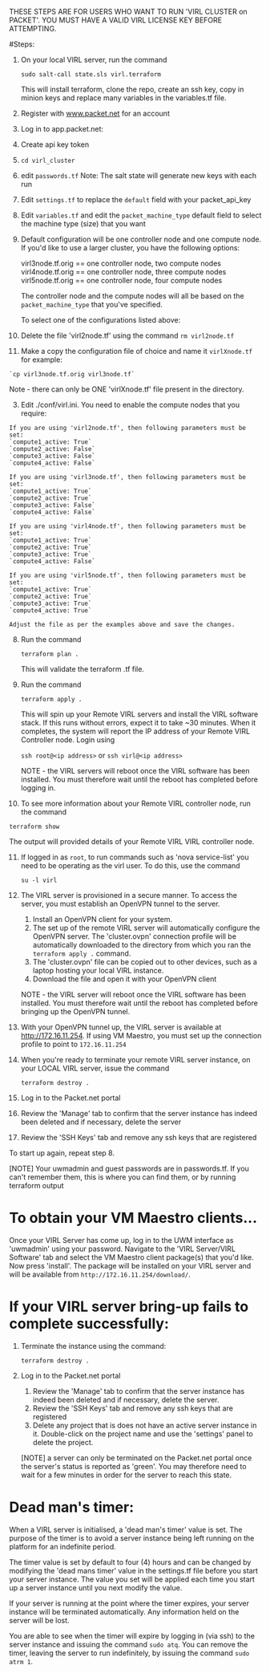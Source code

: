 THESE STEPS ARE FOR USERS WHO WANT TO RUN 'VIRL CLUSTER on PACKET'.  YOU MUST HAVE A VALID VIRL LICENSE KEY BEFORE ATTEMPTING.

#Steps:

1. On your local VIRL server, run the command

   `sudo salt-call state.sls virl.terraform`
   
   This will install terraform, clone the repo, create an ssh key, copy in minion keys and replace many variables in the variables.tf file.
   
2. Register with www.packet.net for an account

3. Log in to app.packet.net:
  3. Create api key token

4. `cd virl_cluster`

5. edit `passwords.tf` Note: The salt state will generate new keys with each run

6. Edit `settings.tf` to replace the `default` field with your packet_api_key 

7. Edit `variables.tf` and edit the `packet_machine_type` default field to select the machine type (size) that you want

8. Default configuration will be one controller node and one compute node.  If you'd like to use a larger cluster, you have the following options:

   virl3node.tf.orig == one controller node, two compute nodes
   virl4node.tf.orig == one controller node, three compute nodes
   virl5node.tf.orig == one controller node, four compute nodes
   
   The controller node and the compute nodes will all be based on the `packet_machine_type` that you've specified.
   
   To select one of the configurations listed above:
   
  1. Delete the file 'virl2node.tf' using the command `rm virl2node.tf`
  2. Make a copy the configuration file of choice and name it `virlXnode.tf` for example:
    
    `cp virl3node.tf.orig virl3node.tf`

   Note - there can only be ONE 'virlXnode.tf' file present in the directory.
  
  3. Edit ./conf/virl.ini. You need to enable the compute nodes that you require:
     
    If you are using 'virl2node.tf', then following parameters must be set:
    `compute1_active: True`
    `compute2_active: False`
    `compute3_active: False`
    `compute4_active: False`

    If you are using 'virl3node.tf', then following parameters must be set:
    `compute1_active: True`
    `compute2_active: True`
    `compute3_active: False`
    `compute4_active: False` 
    
    If you are using 'virl4node.tf', then following parameters must be set:
    `compute1_active: True`
    `compute2_active: True`
    `compute3_active: True`
    `compute4_active: False`

    If you are using 'virl5node.tf', then following parameters must be set:
    `compute1_active: True`
    `compute2_active: True`
    `compute3_active: True`
    `compute4_active: True`

    Adjust the file as per the examples above and save the changes.
    
8. Run the command 

   `terraform plan .`
   
   This will validate the terraform .tf file.
   
9. Run the command 

   `terraform apply .`     
   
   This will spin up your Remote VIRL servers and install the VIRL software stack. If this runs without errors, expect it to take ~30 minutes. When it completes, the system will report the IP address of your Remote VIRL Controller node. Login using
   
    `ssh root@<ip address>` or `ssh virl@<ip address>`
    
    NOTE - the VIRL servers will reboot once the VIRL software has been installed. You must therefore wait until the reboot has completed before logging in.

10. To see more information about your Remote VIRL controller node, run the command 

   `terraform show` 
   
   The output will provided details of your Remote VIRL VIRL controller node.


11. If logged in as `root`, to run commands such as 'nova service-list' you need to be operating as the virl user. To do this, use the command
 
    `su -l virl`

12. The VIRL server is provisioned in a secure manner. To access the server, you must establish an OpenVPN tunnel to the server.
    1. Install an OpenVPN client for your system.
    2. The set up of the remote VIRL server will automatically configure the OpenVPN server. The 'cluster.ovpn' connection profile will be automatically downloaded to the directory from which you ran the `terraform apply .` command. 
    3. The 'cluster.ovpn' file can be copied out to other devices, such as a laptop hosting your local VIRL instance.
    4. Download the file and open it with your OpenVPN client
   
    NOTE - the VIRL server will reboot once the VIRL software has been installed. You must therefore wait until the reboot has completed before bringing up the OpenVPN tunnel.
    
13. With your OpenVPN tunnel up, the VIRL server is available at http://172.16.11.254.
    If using VM Maestro, you must set up the connection profile to point to `172.16.11.254`

14. When you're ready to terminate your remote VIRL server instance, on your LOCAL VIRL server, issue the command 
 
    `terraform destroy .`

15. Log in to the Packet.net portal
   1. Review the 'Manage' tab to confirm that the server instance has indeed been deleted and if necessary, delete the server
   2. Review the 'SSH Keys' tab and remove any ssh keys that are registered
   
To start up again, repeat step 8.

[NOTE] Your uwmadmin and guest passwords are in passwords.tf. If you can't remember them, this is where you can find them, or by running terraform output

# To obtain your VM Maestro clients...
Once your VIRL Server has come up, log in to the UWM interface as 'uwmadmin' using your password. Navigate to the 'VIRL Server/VIRL Software' tab and select the VM Maestro client package(s) that you'd like. Now press 'install'. The package will be installed on your VIRL server and will be available from `http://172.16.11.254/download/`.

# If your VIRL server bring-up fails to complete successfully:

1. Terminate the instance using the command:

   `terraform destroy .`

2. Log in to the Packet.net portal
   1. Review the 'Manage' tab to confirm that the server instance has indeed been deleted and if necessary, delete the server.
   2. Review the 'SSH Keys' tab and remove any ssh keys that are registered
   3. Delete any project that is does not have an active server instance in it. Double-click on the project name and use the 'settings' panel to delete the project.
    
   [NOTE] a server can only be terminated on the Packet.net portal once the server's status is reported as 'green'. You may therefore need to wait for a few minutes in order for the server to reach this state.

# Dead man's timer:

When a VIRL server is initialised, a 'dead man's timer' value is set. The purpose of the timer is to avoid a server instance being left running on the platform for an indefinite period. 

The timer value is set by default to four (4) hours and can be changed by modifying the 'dead mans timer' value in the settings.tf file before you start your server instance. The value you set will be applied each time you start up a server instance until you next modify the value.

If your server is running at the point where the timer expires, your server instance will be terminated automatically. Any information held on the server will be lost.

You are able to see when the timer will expire by logging in (via ssh) to the server instance and issuing the command `sudo atq`. You can remove the timer, leaving the server to run indefinitely, by issuing the command `sudo atrm 1`.
